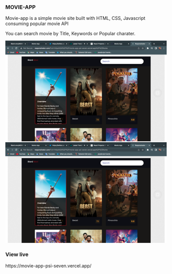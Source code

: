 ### MOVIE-APP
<p>Movie-app is a simple movie site built with HTML, CSS, Javascript consuming popular movie API</p>
<p>You can search movie by Title, Keywords or Popular charater.</p>

![website](./images/web-pic.png)
<img src="./images/web-pic.png" alt="" width="" height="">

### View live
<p>https://movie-app-psi-seven.vercel.app/</p>
